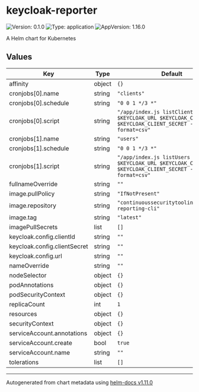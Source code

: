 # keycloak-reporter

![Version: 0.1.0](https://img.shields.io/badge/Version-0.1.0-informational?style=flat-square) ![Type: application](https://img.shields.io/badge/Type-application-informational?style=flat-square) ![AppVersion: 1.16.0](https://img.shields.io/badge/AppVersion-1.16.0-informational?style=flat-square)

A Helm chart for Kubernetes

## Values

| Key | Type | Default | Description |
|-----|------|---------|-------------|
| affinity | object | `{}` |  |
| cronjobs[0].name | string | `"clients"` |  |
| cronjobs[0].schedule | string | `"0 0 1 */3 *"` |  |
| cronjobs[0].script | string | `"/app/index.js listClients $KEYCLOAK_URL $KEYCLOAK_CLIENT_ID $KEYCLOAK_CLIENT_SECRET --format=csv"` |  |
| cronjobs[1].name | string | `"users"` |  |
| cronjobs[1].schedule | string | `"0 0 1 */3 *"` |  |
| cronjobs[1].script | string | `"/app/index.js listUsers $KEYCLOAK_URL $KEYCLOAK_CLIENT_ID $KEYCLOAK_CLIENT_SECRET --format=csv"` |  |
| fullnameOverride | string | `""` |  |
| image.pullPolicy | string | `"IfNotPresent"` |  |
| image.repository | string | `"continuoussecuritytooling/keycloak-reporting-cli"` |  |
| image.tag | string | `"latest"` |  |
| imagePullSecrets | list | `[]` |  |
| keycloak.config.clientId | string | `""` |  |
| keycloak.config.clientSecret | string | `""` |  |
| keycloak.config.url | string | `""` |  |
| nameOverride | string | `""` |  |
| nodeSelector | object | `{}` |  |
| podAnnotations | object | `{}` |  |
| podSecurityContext | object | `{}` |  |
| replicaCount | int | `1` |  |
| resources | object | `{}` |  |
| securityContext | object | `{}` |  |
| serviceAccount.annotations | object | `{}` |  |
| serviceAccount.create | bool | `true` |  |
| serviceAccount.name | string | `""` |  |
| tolerations | list | `[]` |  |

----------------------------------------------
Autogenerated from chart metadata using [helm-docs v1.11.0](https://github.com/norwoodj/helm-docs/releases/v1.11.0)
